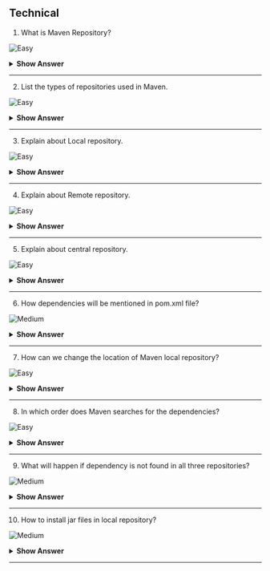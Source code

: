 ## Technical

1. What is Maven  Repository?

![Easy](https://github.com/revaturelabs/interviewquestions/blob/dev/ComplexityTags/simple%20(2).svg)

<details> <summary> <b> Show Answer </b> </summary>

<blockquote> 
	
- A Maven Repository is a location, generally on a filesystem (either remote or local), where Maven artifacts are stored and managed.
- In Maven terminology, a repository is a directory where all the project jars, library jar, plugins or any other project specific artifacts are stored and can be used by Maven easily.
	
</blockquote> 

</details>

---

2. List the types of repositories used in Maven.

![Easy](https://github.com/revaturelabs/interviewquestions/blob/dev/ComplexityTags/simple%20(2).svg)

<details> <summary> <b> Show Answer </b> </summary>

<blockquote> 

- Local repository - present in developer's machine.
- Remote repository - hosted on intranet web server to be used by companies in their own premises.
- Central repository - present in Maven community.

</details>
	
</blockquote> 

---

3. Explain about Local repository.

![Easy](https://github.com/revaturelabs/interviewquestions/blob/dev/ComplexityTags/simple%20(2).svg)

<details> <summary> <b> Show Answer </b> </summary>

<blockquote> 

- Maven stores all the project jar files or dependencies, by default the folder name is .m2. Which refers to developer machine. All the materials related to project will be stored in this repository.

</blockquote> 
	
</details>

---

4. Explain about Remote repository.

![Easy](https://github.com/revaturelabs/interviewquestions/blob/dev/ComplexityTags/simple%20(2).svg)

<details> <summary> <b> Show Answer </b> </summary>

<blockquote> 

- Which refers to the repository hosted on intranet web server to be used by companies in their own primies. Used when Maven needs to download the dependencies.
- Remote repository work exactly same way as Maven’s central repository. Whenever an artifact is needed, it is downloaded to developer’s local repository and then it is used.
	
</blockquote> 

</details>

---

5. Explain about central repository.

![Easy](https://github.com/revaturelabs/interviewquestions/blob/dev/ComplexityTags/simple%20(2).svg)

<details> <summary> <b> Show Answer </b> </summary>
	
<blockquote> 

- It was used to downlaod the dependencies, When there is a need and which was not there in local repository.  
- It is the default location for Maven to download all the project dependency libraries.
	
</blockquote> 

</details>

---

6. How dependencies will be mentioned in pom.xml file?

![Medium](https://github.com/revaturelabs/interviewquestions/blob/dev/ComplexityTags/Medium%20(2).svg)

<details> <summary> <b> Show Answer </b> </summary>
	
```java

	<dependency>
	<groupId>com.baeldung</groupId>
	<artifactId>custom-project</artifactId>
	<version>1.3.2</version>
	<type>pom</type>
	<scope>import</scope>
	</dependency>
```

</details>

--- 

7. How can we change the location of Maven local repository?

![Easy](https://github.com/revaturelabs/interviewquestions/blob/dev/ComplexityTags/simple%20(2).svg)

<details> <summary> <b> Show Answer </b> </summary>
	
<blockquote> 

We can change the location of Maven local repository by changing the settings.xml file.

</details>

</blockquote> 

---

8. In which order does Maven searches for the dependencies?

![Easy](https://github.com/revaturelabs/interviewquestions/blob/dev/ComplexityTags/simple%20(2).svg)

<details> <summary> <b> Show Answer </b> </summary>
	
<blockquote> 

local repository  ->  central repository -> remote repository

</blockquote> 

</details>

---

9. What will happen if dependency is not found in all three repositories?

![Medium](https://github.com/revaturelabs/interviewquestions/blob/dev/ComplexityTags/Medium%20(2).svg)

<details> <summary> <b> Show Answer </b> </summary>
	
<blockquote> 

- If the dependencies are not found, Maven stops processing and thrwos an error. 
	
</blockquote> 

</details>

---

10. How to install jar files in local repository?

![Medium](https://github.com/revaturelabs/interviewquestions/blob/dev/ComplexityTags/Medium%20(2).svg)

<details> <summary> <b> Show Answer </b> </summary>
	
<blockquote> 

- Jar files will be installed in local repository by using the command <code> mvn install </code>.
- Manually also it can be installed by using the plugin `install-file-Dfile =<file path> `.

</blockquote> 

</details>

---
